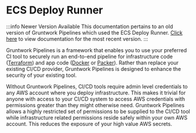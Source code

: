 # ECS Deploy Runner

:::info Newer Version Available
This documentation pertains to an old version of Gruntwork Pipelines which used the ECS Deploy Runner. [Click here](../../pipelines/overview/) to view documentation for the most recent version.
:::


Gruntwork Pipelines is a framework that enables you to use your preferred CI tool to
securely run an end-to-end pipeline for infrastructure code ([Terraform](https://www.terraform.io/)) and
app code ([Docker](https://www.docker.com/) or [Packer](https://www.packer.io/)). Rather than replace your existing CI/CD provider, Gruntwork Pipelines is designed to enhance the security
of your existing tool.

Without Gruntwork Pipelines, CI/CD tools require admin level credentials to any AWS account where you deploy infrastructure.
This makes it trivial for anyone with access to your CI/CD system to access AWS credentials with permissions
greater than they might otherwise need.
Gruntwork Pipelines allows a highly restricted set of permissions to be supplied to the CI/CD tool while
infrastructure related permissions reside safely within your own AWS account. This reduces the exposure of your
high value AWS secrets.





<!-- ##DOCS-SOURCER-START
{
  "sourcePlugin": "local-copier",
  "hash": "84a7960e422521ec93f0dfa0eeec1c50"
}
##DOCS-SOURCER-END -->

